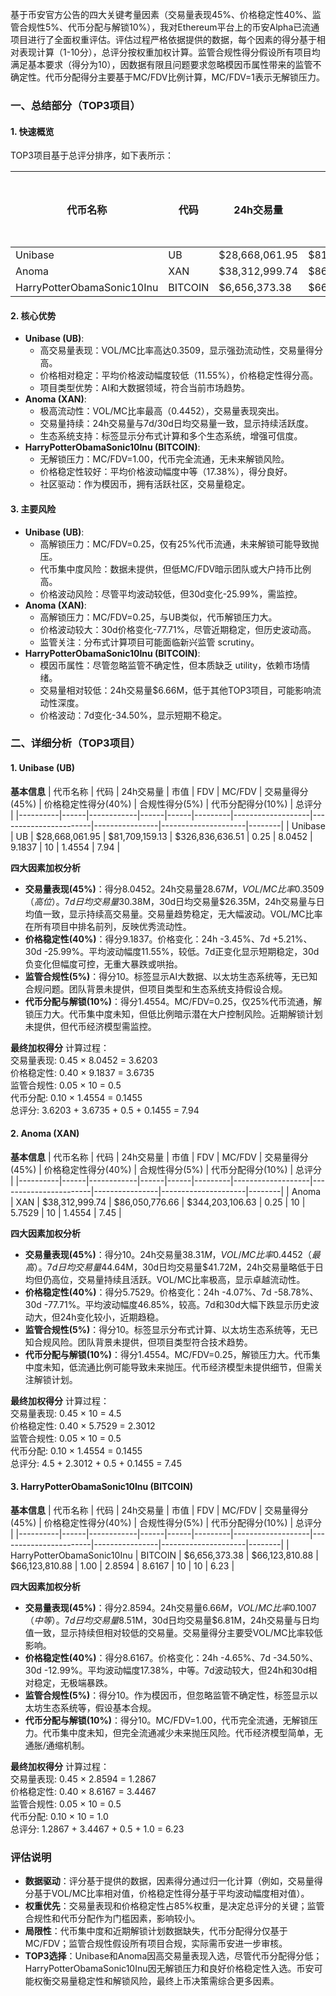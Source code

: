 基于币安官方公告的四大关键考量因素（交易量表现45%、价格稳定性40%、监管合规性5%、代币分配与解锁10%），我对Ethereum平台上的币安Alpha已流通项目进行了全面权重评估。评估过程严格依据提供的数据，每个因素的得分基于相对表现计算（1-10分），总评分按权重加权计算。监管合规性得分假设所有项目均满足基本要求（得分为10），因数据有限且问题要求忽略模因币属性带来的监管不确定性。代币分配得分主要基于MC/FDV比例计算，MC/FDV=1表示无解锁压力。

### 一、总结部分（TOP3项目）

#### 1. 快速概览
TOP3项目基于总评分排序，如下表所示：

| 代币名称 | 代码 | 24h交易量 | 市值 | 24h交易量/市值 | FDV | MC/FDV | 总评分(1-10分) |
|----------|------|------------|------|----------------|------|---------|----------------|
| Unibase | UB | $28,668,061.95 | $81,709,159.13 | 0.3509 | $326,836,636.51 | 0.25 | 7.94 |
| Anoma | XAN | $38,312,999.74 | $86,050,776.66 | 0.4452 | $344,203,106.63 | 0.25 | 7.45 |
| HarryPotterObamaSonic10Inu | BITCOIN | $6,656,373.38 | $66,123,810.88 | 0.1007 | $66,123,810.88 | 1.00 | 6.23 |

#### 2. 核心优势
- **Unibase (UB)**:
  - 高交易量表现：VOL/MC比率高达0.3509，显示强劲流动性，交易量得分高。
  - 价格相对稳定：平均价格波动幅度较低（11.55%），价格稳定性得分高。
  - 项目类型优势：AI和大数据领域，符合当前市场趋势。
- **Anoma (XAN)**:
  - 极高流动性：VOL/MC比率最高（0.4452），交易量表现突出。
  - 交易量持续：24h交易量与7d/30d日均交易量一致，显示持续活跃度。
  - 生态系统支持：标签显示分布式计算和多个生态系统，增强可信度。
- **HarryPotterObamaSonic10Inu (BITCOIN)**:
  - 无解锁压力：MC/FDV=1.00，代币完全流通，无未来解锁风险。
  - 价格稳定性较好：平均价格波动幅度中等（17.38%），得分良好。
  - 社区驱动：作为模因币，拥有活跃社区，交易量稳定。

#### 3. 主要风险
- **Unibase (UB)**:
  - 高解锁压力：MC/FDV=0.25，仅有25%代币流通，未来解锁可能导致抛压。
  - 代币集中度风险：数据未提供，但低MC/FDV暗示团队或大户持币比例高。
  - 价格波动风险：尽管平均波动较低，但30d变化-25.99%，需监控。
- **Anoma (XAN)**:
  - 高解锁压力：MC/FDV=0.25，与UB类似，代币解锁压力大。
  - 价格波动较大：30d价格变化-77.71%，尽管近期稳定，但历史波动高。
  - 监管关注：分布式计算项目可能面临新兴监管 scrutiny。
- **HarryPotterObamaSonic10Inu (BITCOIN)**:
  - 模因币属性：尽管忽略监管不确定性，但本质缺乏 utility，依赖市场情绪。
  - 交易量相对较低：24h交易量$6.66M，低于其他TOP3项目，可能影响流动性深度。
  - 价格波动：7d变化-34.50%，显示短期不稳定。

### 二、详细分析（TOP3项目）

#### 1. Unibase (UB)
**基本信息**
| 代币名称 | 代码 | 24h交易量 | 市值 | FDV | MC/FDV | 交易量得分(45%) | 价格稳定性得分(40%) | 合规性得分(5%) | 代币分配得分(10%) | 总评分 |
|----------|------|------------|------|------|---------|-------------------|-----------------------|----------------|---------------------|--------|
| Unibase | UB | $28,668,061.95 | $81,709,159.13 | $326,836,636.51 | 0.25 | 8.0452 | 9.1837 | 10 | 1.4554 | 7.94 |

**四大因素加权分析**
- **交易量表现(45%)**：得分8.0452。24h交易量$28.67M，VOL/MC比率0.3509（高位）。7d日均交易量$30.38M，30d日均交易量$26.35M，24h交易量与日均值一致，显示持续高交易量。交易量趋势稳定，无大幅波动。VOL/MC比率在所有项目中排名前列，反映优秀流动性。
- **价格稳定性(40%)**：得分9.1837。价格变化：24h -3.45%、7d +5.21%、30d -25.99%。平均波动幅度11.55%，较低。7d正变化显示短期稳定，30d负变化但幅度可控，无重大暴跌或哄抬。
- **监管合规性(5%)**：得分10。标签显示AI大数据、以太坊生态系统等，无已知合规问题。团队背景未提供，但项目类型和生态系统支持假设合规。
- **代币分配与解锁(10%)**：得分1.4554。MC/FDV=0.25，仅25%代币流通，解锁压力大。代币集中度未知，但低比例暗示潜在大户控制风险。近期解锁计划未提供，但代币经济模型需监控。

**最终加权得分**
计算过程：  
交易量表现: 0.45 × 8.0452 = 3.6203  
价格稳定性: 0.40 × 9.1837 = 3.6735  
监管合规性: 0.05 × 10 = 0.5  
代币分配: 0.10 × 1.4554 = 0.1455  
总评分: 3.6203 + 3.6735 + 0.5 + 0.1455 = 7.94

#### 2. Anoma (XAN)
**基本信息**
| 代币名称 | 代码 | 24h交易量 | 市值 | FDV | MC/FDV | 交易量得分(45%) | 价格稳定性得分(40%) | 合规性得分(5%) | 代币分配得分(10%) | 总评分 |
|----------|------|------------|------|------|---------|-------------------|-----------------------|----------------|---------------------|--------|
| Anoma | XAN | $38,312,999.74 | $86,050,776.66 | $344,203,106.63 | 0.25 | 10 | 5.7529 | 10 | 1.4554 | 7.45 |

**四大因素加权分析**
- **交易量表现(45%)**：得分10。24h交易量$38.31M，VOL/MC比率0.4452（最高）。7d日均交易量$44.64M，30d日均交易量$41.72M，24h交易量略低于日均但仍高位，交易量持续且活跃。VOL/MC比率极高，显示卓越流动性。
- **价格稳定性(40%)**：得分5.7529。价格变化：24h -4.07%、7d -58.78%、30d -77.71%。平均波动幅度46.85%，较高。7d和30d大幅下跌显示历史波动大，但24h变化较小，近期趋稳。
- **监管合规性(5%)**：得分10。标签显示分布式计算、以太坊生态系统等，无已知合规风险。团队背景未提供，但项目类型符合技术趋势。
- **代币分配与解锁(10%)**：得分1.4554。MC/FDV=0.25，解锁压力大。代币集中度未知，低流通比例可能导致未来抛压。代币经济模型未提供细节，但需关注解锁计划。

**最终加权得分**
计算过程：  
交易量表现: 0.45 × 10 = 4.5  
价格稳定性: 0.40 × 5.7529 = 2.3012  
监管合规性: 0.05 × 10 = 0.5  
代币分配: 0.10 × 1.4554 = 0.1455  
总评分: 4.5 + 2.3012 + 0.5 + 0.1455 = 7.45

#### 3. HarryPotterObamaSonic10Inu (BITCOIN)
**基本信息**
| 代币名称 | 代码 | 24h交易量 | 市值 | FDV | MC/FDV | 交易量得分(45%) | 价格稳定性得分(40%) | 合规性得分(5%) | 代币分配得分(10%) | 总评分 |
|----------|------|------------|------|------|---------|-------------------|-----------------------|----------------|---------------------|--------|
| HarryPotterObamaSonic10Inu | BITCOIN | $6,656,373.38 | $66,123,810.88 | $66,123,810.88 | 1.00 | 2.8594 | 8.6167 | 10 | 10 | 6.23 |

**四大因素加权分析**
- **交易量表现(45%)**：得分2.8594。24h交易量$6.66M，VOL/MC比率0.1007（中等）。7d日均交易量$8.51M，30d日均交易量$6.81M，24h交易量与日均值一致，显示持续但相对较低的交易量。交易量得分主要受VOL/MC比率较低影响。
- **价格稳定性(40%)**：得分8.6167。价格变化：24h -4.65%、7d -34.50%、30d -12.99%。平均波动幅度17.38%，中等。7d波动较大，但24h和30d相对稳定，无极端暴跌。
- **监管合规性(5%)**：得分10。作为模因币，但忽略监管不确定性，标签显示以太坊生态系统等，假设基本合规。
- **代币分配与解锁(10%)**：得分10。MC/FDV=1.00，代币完全流通，无解锁压力。代币集中度未知，但完全流通减少未来抛压风险。代币经济模型简单，无通胀/通缩机制。

**最终加权得分**
计算过程：  
交易量表现: 0.45 × 2.8594 = 1.2867  
价格稳定性: 0.40 × 8.6167 = 3.4467  
监管合规性: 0.05 × 10 = 0.5  
代币分配: 0.10 × 10 = 1.0  
总评分: 1.2867 + 3.4467 + 0.5 + 1.0 = 6.23

### 评估说明
- **数据驱动**：评分基于提供的数据，因素得分通过归一化计算（例如，交易量得分基于VOL/MC比率相对值，价格稳定性得分基于平均波动幅度相对值）。
- **权重优先**：交易量表现和价格稳定性占85%权重，是决定总评分的关键；监管合规性和代币分配作为门槛因素，影响较小。
- **局限性**：代币集中度和近期解锁计划数据缺失，代币分配得分仅基于MC/FDV；监管合规性假设所有项目合规，实际需币安进一步审核。
- **TOP3选择**：Unibase和Anoma因高交易量表现入选，尽管代币分配得分低；HarryPotterObamaSonic10Inu因无解锁压力和良好价格稳定性入选。币安可能权衡交易量稳定性和解锁风险，最终上币决策需综合更多因素。